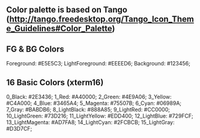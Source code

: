 ## Color palette is based on Tango (http://tango.freedesktop.org/Tango_Icon_Theme_Guidelines#Color_Palette)

## FG & BG Colors
Foreground: 		#E5E5C3;
LightForeground:	#EEEED6;
Background: 		#123456;

## 16 Basic Colors (xterm16)
0_Black:			#2E3436;
1_Red:				#A40000;
2_Green:			#4E9A06;
3_Yellow:			#C4A000;
4_Blue:				#3465A4;
5_Magenta:			#75507B;
6_Cyan:				#06989A;
7_Gray:				#BABDB6;
8_LightBlack:		#888A85;
9_LightRed:			#CC0000;
10_LightGreen:		#73D216;
11_LightYellow:		#EDD400;
12_LightBlue:		#729FCF;
13_LightMagenta:	#AD7FA8;
14_LightCyan:		#2FCBCB;
15_LightGray:		#D3D7CF;

